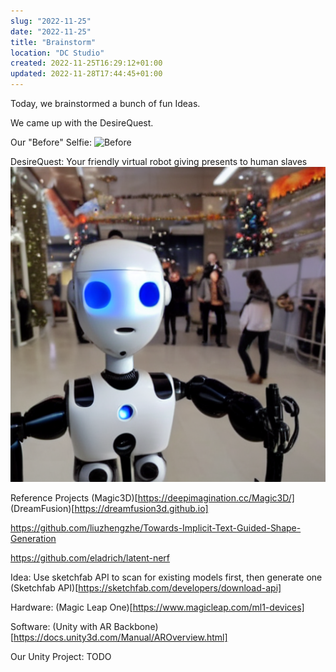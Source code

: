 ```yaml
---
slug: "2022-11-25"
date: "2022-11-25"
title: "Brainstorm"
location: "DC Studio"
created: 2022-11-25T16:29:12+01:00
updated: 2022-11-28T17:44:45+01:00
---
```


Today, we brainstormed a bunch of fun Ideas.

We came up with the DesireQuest.

Our "Before" Selfie:
![Before](./images/before.png)



DesireQuest: Your friendly virtual robot giving presents to human slaves
![Our Robot](./images/DesireQuest.png)

Reference Projects
(Magic3D)[https://deepimagination.cc/Magic3D/]
(DreamFusion)[https://dreamfusion3d.github.io]

https://github.com/liuzhengzhe/Towards-Implicit-Text-Guided-Shape-Generation

https://github.com/eladrich/latent-nerf

Idea: Use sketchfab API to scan for existing models first, then generate one
(Sketchfab API)[https://sketchfab.com/developers/download-api]

Hardware:
(Magic Leap One)[https://www.magicleap.com/ml1-devices]

Software: 
(Unity with AR Backbone)[https://docs.unity3d.com/Manual/AROverview.html]



Our Unity Project:
TODO